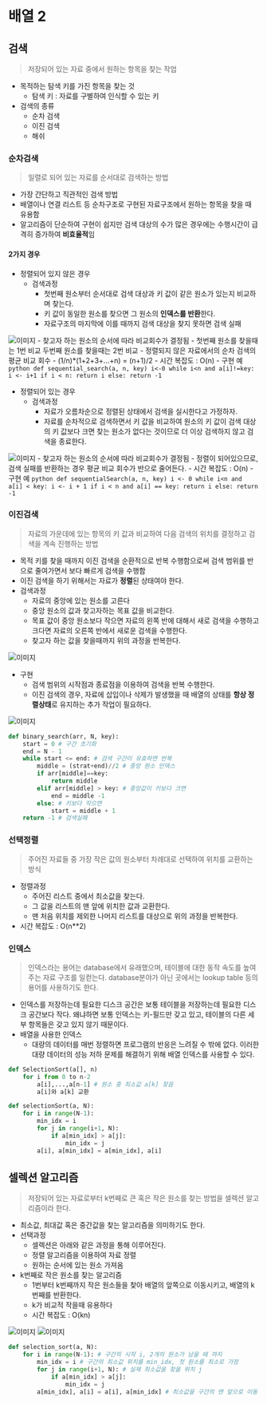 # 배열 2 
## 검색 
> 저장되어 있는 자료 중에서 원하는 항목을 찾는 작업

- 목적하는 탐색 키를 가진 항목을 찾는 것 
    - 탐색 키 : 자료를 구별하여 인식할 수 있는 키
- 검색의 종류
    - 순차 검색
    - 이진 검색
    - 해쉬

### 순차검색
> 일렬로 되어 있는 자료를 순서대로 검색하는 방법

- 가장 간단하고 직관적인 검색 방법
- 배열이나 연결 리스트 등 순차구조로 구현된 자료구조에서 원하는 항목을 찾을 때 유용함
- 알고리즘이 단순하여 구현이 쉽지만 검색 대상의 수가 많은 경우에는 수행시간이 급격히 증가하여 **비효율적**임

#### 2가지 경우
- 정렬되어 있지 않은 경우
    - 검색과정
        - 첫번째 원소부터 순서대로 검색 대상과 키 값이 같은 원소가 있는지 비교하며 찾는다.
        - 키 값이 동일한 원소를 찾으면 그 원소의 **인덱스를 반환**한다.
        - 자료구조의 마지막에 이를 때까지 검색 대상을 찾지 못하면 검색 실패

![이미지](/images/search.PNG)
    - 찾고자 하는 원소의 순서에 따라 비교회수가 결정됨
        - 첫번째 원소를 찾을때는 1번 비교 두번째 원소를 찾을때는 2번 비교
        - 정렬되지 않은 자료에서의 순차 검색의 평균 비교 회수
            - (1/n)*(1+2+3+...+n) = (n+1)/2
        - 시간 복잡도 : O(n)
    - 구현 예
    ```python
    def sequential_search(a, n, key)
        i<-0
        while i<n and a[i]!=key:
            i <- i+1
        if i < n: return i
        else: return -1
    ```
- 정렬되어 있는 경우
    - 검색과정
        - 자료가 오름차순으로 정렬된 상태에서 검색을 실시한다고 가정하자.
        - 자료를 순차적으로 검색하면서 키 값을 비교하여 원소의 키 값이 검색 대상의 키 값보다 크면 찾는 원소가 없다는 것이므로 더 이상 검색하지 않고 검색을 종료한다.

![이미지](/images/search1.PNG)
    - 찾고자 하는 원소의 순서에 따라 비교회수가 결정됨
        - 정렬이 되어있으므로, 검색 실패를 반환하는 경우 평균 비교 회수가 반으로 줄어든다.
        - 시간 복잡도 : O(n)
    - 구현 예
    ```python
    def sequentialSearch(a, n, key)
        i <- 0
        while i<n and a[i] < key:
            i <- i + 1
        if i < n and a[i] == key:
            return i
        else:
            return -1
    ```
### 이진검색
> 자료의 가운데에 있는 항목의 키 값과 비교하여 다음 검색의 위치를 결정하고 검색을 계속 진행하는 방법

- 목적 키를 찾을 때까지 이진 검색을 순환적으로 반복 수행함으로써 검색 범위를 반으로 줄여가면서 보다 빠르게 검색을 수행함
- 이진 검색을 하기 위해서는 자료가 **정렬**된 상태여야 한다.
- 검색과정
    - 자료의 중앙에 있는 원소를 고른다
    - 중앙 원소의 값과 찾고자하는 목표 값을 비교한다.
    - 목표 값이 중앙 원소보다 작으면 자료의 왼쪽 반에 대해서 새로 검색을 수행하고 크다면 자료의 오른쪽 반에서 새로운 검색을 수행한다.
    - 찾고자 하는 값을 찾을때까지 위의 과정을 반복한다.

![이미지](/images/binary-search.PNG)
- 구현 
    - 검색 범위의 시작점과 종료점을 이용하여 검색을 반복 수행한다.
    - 이진 검색의 경우, 자료에 삽입이나 삭제가 발생했을 때 배열의 상태를 **항상 정렬상태**로 유지하는 추가 작업이 필요하다.

![이미지](/images/binary-search1.PNG)
```python
def binary_search(arr, N, key):
    start = 0 # 구간 초기화
    end = N - 1
    while start <= end: # 검색 구간이 유효하면 반복
        middle = (strat+end)//2 # 중앙 원소 인덱스
        if arr[middle]==key:
            return middle
        elif arr[middle] > key: # 중앙값이 키보다 크면
            end = middle -1
        else: # 키보다 작으면
            start = middle + 1
    return -1 # 검색실패
```
### 선택정렬
> 주어진 자료들 중 가장 작은 값의 원소부터 차례대로 선택하여 위치를 교환하는 방식

- 정렬과정
    - 주어진 리스트 중에서 최소값을 찾는다.
    - 그 값을 리스트의 맨 앞에 위치한 값과 교환한다.
    - 맨 처음 위치를 제외한 나머지 리스트를 대상으로 위의 과정을 반복한다.
- 시간 복잡도 : O(n**2)

### 인덱스
> 인덱스라는 용어는 database에서 유래했으며, 테이블에 대한 동작 속도를 높여주는 자료 구조를 일컫는다. database분야가 아닌 곳에서는 lookup table 등의 용어를 사용하기도 한다.

- 인덱스를 저장하는데 필요한 디스크 공간은 보통 테이블을 저장하는데 필요한 디스크 공간보다 작다. 왜냐하면 보통 인덱스는 키-필드만 갖고 있고, 테이블의 다른 세부 항목들은 갖고 있지 않기 때문이다.
- 배열을 사용한 인덱스
    - 대량의 데이터를 매번 정렬하면 프로그램의 반응은 느려질 수 밖에 없다. 이러한 대량 데이터의 성능 저하 문제를 해결하기 위해 배열 인덱스를 사용할 수 있다.

```python
def SelectionSort(a[], n)
    for i from 0 to n-2
        a[i],...,a[n-1] # 원소 중 최소값 a[k] 찾음
        a[i]와 a[k] 교환
```
```python
def selectionSort(a, N):
    for i in range(N-1):
        min_idx = i
        for j in range(i+1, N):
            if a[min_idx] > a[j]:
                min_idx = j
        a[i], a[min_idx] = a[min_idx], a[i]
```

## 셀렉션 알고리즘
> 저장되어 있는 자료로부터 k번째로 큰 혹은 작은 원소를 찾는 방법을 셀렉션 알고리즘이라 한다.

- 최소값, 최대값 혹은 중간값을 찾는 알고리즘을 의미하기도 한다.
- 선택과정
    - 셀렉션은 아래와 같은 과정을 통해 이루어진다.
    - 정렬 알고리즘을 이용하여 자료 정렬
    - 원하는 순서에 있는 원소 가져옴
- k번째로 작은 원소를 찾는 알고리즘
    - 1번부터 k번째까지 작은 원소들을 찾아 배열의 앞쪽으로 이동시키고, 배열의 k번째를 반환한다.
    - k가 비교적 작을때 유용하다
    - 시간 복잡도 : O(kn)

![이미지](/images/selection.PNG)
![이미지](/images/array5.PNG)
```python
def selection_sort(a, N):
    for i in range(N-1): # 구간의 시작 i, 2개의 원소가 남을 때 까지
        min_idx = i # 구간의 최소값 위치를 min_idx, 첫 원소를 최소로 가정
        for j in range(i+1, N): # 실제 최소값을 찾을 위치 j
            if a[min_idx] > a[j]:
                min_idx = j
        a[min_idx], a[i] = a[i], a[min_idx] # 최소값을 구간의 맨 앞으로 이동
```

